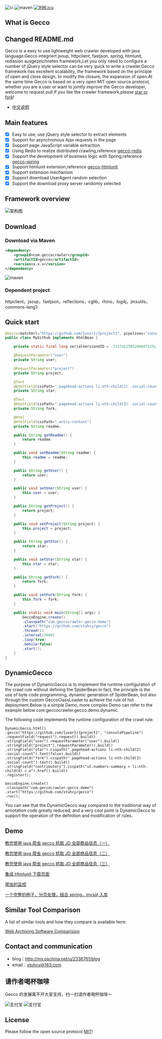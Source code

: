 ![ci](https://api.travis-ci.org/xtuhcy/gecco.svg?branch=master)
![maven](https://img.shields.io/maven-central/v/com.geccocrawler/gecco.svg?style=flat-square)
[![996.icu](https://img.shields.io/badge/link-996.icu-red.svg)](https://996.icu)

## What is Gecco
## Changed README.md

Gecco is a easy to use lightweight web crawler developed with java language.Gecco integriert jsoup, httpclient, fastjson, spring, htmlunit, redission ausgezeichneten framework,Let you only need to configure a number of jQuery style selector can be very quick to write a crawler.Gecco framework has excellent scalability, the framework based on the principle of open and close design, to modify the closure, the expansion of open.At the same time Gecco is based on a very open MIT open source protocol, whether you are a user or want to jointly improve the Gecco developer, welcome to request pull.If you like the crawler framework,please [star or fork](https://github.com/xtuhcy/gecco)!

- [中文说明](https://github.com/xtuhcy/gecco/blob/master/README_CN.md)

## Main features

- [x] Easy to use, use jQuery style selector to extract elements
- [x] Support for asynchronous Ajax requests in the page
- [x] Support page JavaScript variable extraction
- [x] Using Redis to realize distributed crawling,reference [gecco-redis](https://github.com/xtuhcy/gecco-redis)
- [x] Support the development of business logic with Spring,reference [gecco-spring](https://github.com/xtuhcy/gecco-spring)
- [x] Support htmlunit extension,reference [gecco-htmlunit](https://github.com/xtuhcy/gecco-htmlunit)
- [x] Support extension mechanism
- [x] Support download UserAgent random selection
- [x] Support the download proxy server randomly selected

## Framework overview

![架构图](https://raw.githubusercontent.com/xtuhcy/gecco/master/doc/%E6%9E%B6%E6%9E%84%E5%9B%BE.jpg)

## Download

### Download via Maven

```xml
<dependency>
    <groupId>com.geccocrawler</groupId>
    <artifactId>gecco</artifactId>
    <version>x.x.x</version>
</dependency>
```

![maven](https://img.shields.io/maven-central/v/com.geccocrawler/gecco.svg?style=flat-square)

### Dependent project

httpclient，jsoup，fastjson，reflections，cglib，rhino，log4j，jmxutils，commons-lang3

## Quick start

```java
@Gecco(matchUrl="https://github.com/{user}/{project}", pipelines="consolePipeline")
public class MyGithub implements HtmlBean {

    private static final long serialVersionUID = -7127412585200687225L;

    @RequestParameter("user")
    private String user;

    @RequestParameter("project")
    private String project;

    @Text
    @HtmlField(cssPath=".pagehead-actions li:nth-child(2) .social-count")
    private String star;

    @Text
    @HtmlField(cssPath=".pagehead-actions li:nth-child(3) .social-count")
    private String fork;

    @Html
    @HtmlField(cssPath=".entry-content")
    private String readme;

    public String getReadme() {
        return readme;
    }

    public void setReadme(String readme) {
        this.readme = readme;
    }

    public String getUser() {
        return user;
    }

    public void setUser(String user) {
        this.user = user;
    }

    public String getProject() {
        return project;
    }

    public void setProject(String project) {
        this.project = project;
    }

    public String getStar() {
        return star;
    }

    public void setStar(String star) {
        this.star = star;
    }

    public String getFork() {
        return fork;
    }

    public void setFork(String fork) {
        this.fork = fork;
    }

    public static void main(String[] args) {
        GeccoEngine.create()
        .classpath("com.geccocrawler.gecco.demo")
        .start("https://github.com/xtuhcy/gecco")
        .thread(1)
        .interval(2000)
        .loop(true)
        .mobile(false)
        .start();
    }
}
```

## DynamicGecco

The purpose of DynamicGecco is to implement the runtime configuration of the crawl rule without defining the SpiderBean.In fact, the principle is the use of byte code programming, dynamic generation of SpiderBean, but also through the custom GeccoClassLoader to achieve the rule of hot deployment.Below is a simple Demo, more complex Demo can refer to the example below com.geccocrawler.gecco.demo.dynamic.

The following code implements the runtime configuration of the crawl rule:

    DynamicGecco.html()
    .gecco("https://github.com/{user}/{project}", "consolePipeline")
    .requestField("request").request().build()
    .stringField("user").requestParameter("user").build()
    .stringField("project").requestParameter().build()
    .stringField("star").csspath(".pagehead-actions li:nth-child(2) .social-count").text(false).build()
    .stringField("fork").csspath(".pagehead-actions li:nth-child(3) .social-count").text().build()
    .stringField("contributors").csspath("ul.numbers-summary > li:nth-child(4) > a").href().build()
    .register();

    GeccoEngine.create()
    .classpath("com.geccocrawler.gecco.demo")
    .start("https://github.com/xtuhcy/gecco")
    .run();

You can see that the DynamicGecco way compared to the traditional way of annotation code greatly reduced, and a very cool point is DynamicGecco to support the operation of the definition and modification of rules.

## Demo

[教您使用 java 爬虫 gecco 抓取 JD 全部商品信息（一）](http://my.oschina.net/u/2336761/blog/620158)

[教您使用 java 爬虫 gecco 抓取 JD 全部商品信息（二）](http://my.oschina.net/u/2336761/blog/620827)

[教您使用 java 爬虫 gecco 抓取 JD 全部商品信息（三）](http://my.oschina.net/u/2336761/blog/624683)

[集成 Htmlunit 下载页面](http://my.oschina.net/u/2336761/blog/631959)

[爬虫的监控](http://my.oschina.net/u/2336761/blog/644330)

[一个完整的例子，分页处理，结合 spring，mysql 入库](http://git.oschina.net/xiaomaoguai/gecco-demo)

## Similar Tool Comparison

A list of similar tools and how they compare is available here:

[Web Archiving Software Comparision](https://github.com/archivers-space/research/tree/master/web_archiving)

## Contact and communication

- blog：http://my.oschina.net/u/2336761/blog
- email：xtuhcy@163.com

## 请作者喝杯咖啡

Gecco 的发展离不开大家支持，扫一扫请作者喝杯咖啡～

![支付宝](http://www.geccocrawler.com/content/images/jz-zfb.jpg?xx=2)
![支付宝](http://www.geccocrawler.com/content/images/jz-wx.png)

## License

Please follow the open source protocol [MIT](https://raw.githubusercontent.com/xtuhcy/gecco/master/LICENSE)!
